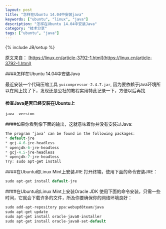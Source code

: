 ```yaml
---
layout: post
title: "怎样在Ubuntu 14.04中安装java"
keywords: ["ubuntu", "linux", "java"]
description: "怎样在Ubuntu 14.04中安装Java"
category: "技术分享"
tags: ["ubuntu", "java"]
---
```

{% include JB/setup %}


原文来自：
[https://linux.cn/article-3792-1.html](https://linux.cn/article-3792-1.html)

####怎样在Ubuntu 14.04中安装Java

最近安装一个代码压缩工具 `yuicompressor-2.4.7.jar`, 因为要依赖于java环境所以在网上找了下，发现还是公社的教程实用特此记录一下，方便以后再找

#### 检查Java是否已经安装在Ubuntu上

```c
java -version
```

####如果你看到像下面的输出，这就意味着你并没有安装过Java:

```c
The program ‘java’ can be found in the following packages:
* default-jre
* gcj-4.6-jre-headless
* openjdk-6-jre-headless
* gcj-4.5-jre-headless
* openjdk-7-jre-headless
Try: sudo apt-get install
```

####在Ubuntu和Linux Mint上安装JRE
打开终端，使用下面的命令安装JRE：

```c
sudo apt-get install default-jre
```

####在Ubuntu和Linux Mint上安装Oracle JDK
使用下面的命令安装，只需一些时间，它就会下载许多的文件，所及你要确保你的网络环境良好：

```c
sudo add-apt-repository ppa:webupd8team/java
sudo apt-get update
sudo apt-get install oracle-java8-installer
sudo apt-get install oracle-java8-set-default
```

